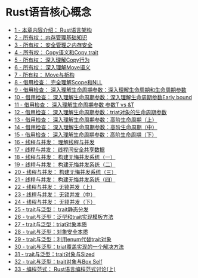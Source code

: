# Rust语音核心概念

- [1 - 本章内容介绍： Rust语言架构]()
- [2 - 所有权： 内存管理基础知识]()
- [3 - 所有权： 安全管理之内存安全]()
- [4 - 所有权： Copy语义和Copy trait]()
- [5 - 所有权： 深入理解Copy行为]()
- [6 - 所有权： 深入理解Move语义]()
- [7 - 所有权： Move与析构]()
- [8 - 借用检查： 完全理解Scope和NLL]()
- [9 - 借用检查： 深入理解生命周期参数：深入理解生命周期和生命周期参数]()
- [10 - 借用检查： 深入理解生命周期参数：深入理解生命周期参数Early bound]()
- [11 - 借用检查： 深入理解生命周期参数 参数T vs &T ]()
- [12 - 借用检查： 深入理解生命周期参数：triat对象的生命周期参数]()
- [13 - 借用检查： 深入理解生命周期参数：高阶生命周期（上）]()
- [14 - 借用检查： 深入理解生命周期参数：高阶生命周期（中）]()
- [15 - 借用检查： 深入理解生命周期参数：高阶生命周期（下）]()
- [16 - 线程与并发： 理解线程与并发]()
- [17 - 线程与并发： 线程间安全共享数据]()
- [18 - 线程与并发： 构建无悔并发系统（一）]()
- [19 - 线程与并发： 构建无悔并发系统（二）]()
- [20 - 线程与并发： 构建无悔并发系统（三）]()
- [21 - 线程与并发： 构建无悔并发系统（四）]()
- [22 - 线程与并发： 无锁并发（上）]()
- [23 - 线程与并发： 无锁并发（中）]()
- [24 - 线程与并发： 无锁并发（下）]()
- [25 - trait与泛型： trait静态分发]()
- [26 - trait与泛型：泛型和trait实现模板方法]()
- [27 - trait与泛型：triat对象本质]()
- [28 - trait与泛型：对象安全本质]()
- [29 - trait与泛型：利用enum代替trait对象]()
- [30 - trait与泛型：triat覆盖实现的一个解决方法]()
- [31 - trait与泛型：trait对象与Sized]()
- [32 - trait与泛型：trait对象与Box Self]() 
- [33 - 编程范式： Rust语言编程范式讨论(上)]()